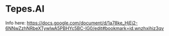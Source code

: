 # Tepes.AI

Info here: https://docs.google.com/document/d/1a78ke_HjEj2-6NNwZzhNRbeXTywlwA5PBHYc5BC-IG0/edit#bookmark=id.wnzhxihiz3qv

